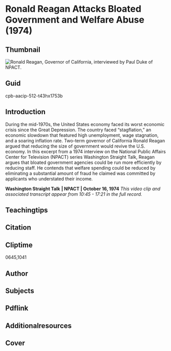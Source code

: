 # Ronald Reagan Attacks Bloated Government and Welfare Abuse (1974)

## Thumbnail

![Ronald Reagan, Governor of California, interviewed by Paul Duke of NPACT.](https://s3.amazonaws.com/americanarchive.org/primary_source_sets/7_Conservatism.jpg "Ronald Reagan, Governor of California, interviewed by Paul Duke of NPACT.")


## Guid
cpb-aacip-512-t43hx1753b

## Introduction

During the mid-1970s, the United States economy faced its worst economic crisis since the Great Depression. The country faced “stagflation,” an economic slowdown that featured high unemployment, wage stagnation, and a soaring inflation rate. Two-term governor of California Ronald Reagan argued that reducing the size of government would revive the U.S. economy. In this excerpt from a 1974 interview on the National Public Affairs Center for Television (NPACT) series Washington Straight Talk, Reagan argues that bloated government agencies could be run more efficiently by reducing staff. He contends that welfare spending could be reduced by eliminating a substantial amount of fraud he claimed was committed by applicants who understated their income.

<b>Washington Straight Talk</b>
<b>| NPACT | October 16, 1974</b>
<i>This video clip and associated transcript appear from 10:45 - 17:21 in the full record.</i>

## Teachingtips

## Citation

## Cliptime

0645,1041

## Author
## Subjects
## Pdflink
## Additionalresources
## Cover


